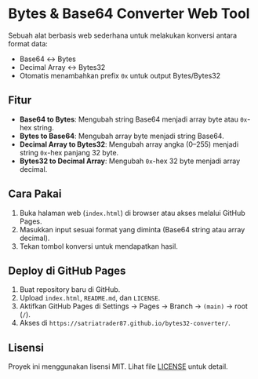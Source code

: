 # Bytes & Base64 Converter Web Tool

Sebuah alat berbasis web sederhana untuk melakukan konversi antara format data:
- Base64 ↔ Bytes
- Decimal Array ↔ Bytes32
- Otomatis menambahkan prefix `0x` untuk output Bytes/Bytes32

## Fitur
- **Base64 to Bytes**: Mengubah string Base64 menjadi array byte atau `0x`-hex string.
- **Bytes to Base64**: Mengubah array byte menjadi string Base64.
- **Decimal Array to Bytes32**: Mengubah array angka (0–255) menjadi string `0x`-hex panjang 32 byte.
- **Bytes32 to Decimal Array**: Mengubah `0x`-hex 32 byte menjadi array decimal.

## Cara Pakai
1. Buka halaman web (`index.html`) di browser atau akses melalui GitHub Pages.
2. Masukkan input sesuai format yang diminta (Base64 string atau array decimal).
3. Tekan tombol konversi untuk mendapatkan hasil.

## Deploy di GitHub Pages
1. Buat repository baru di GitHub.
2. Upload `index.html`, `README.md`, dan `LICENSE`.
3. Aktifkan GitHub Pages di Settings → Pages → Branch → `(main)` → root (`/`).
4. Akses di `https://satriatrader87.github.io/bytes32-converter/`.

## Lisensi
Proyek ini menggunakan lisensi MIT. Lihat file [LICENSE](LICENSE) untuk detail.
